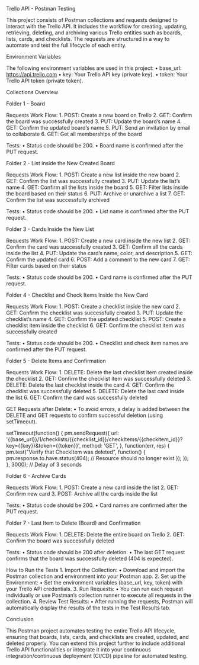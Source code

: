 Trello API - Postman Testing

This project consists of Postman collections and requests designed to interact with the Trello API. It includes the workflow for creating, updating, retrieving, deleting, and archiving various Trello entities such as boards, lists, cards, and checklists. The requests are structured in a way to automate and test the full lifecycle of each entity.

Environment Variables

The following environment variables are used in this project:
	•	base_url: https://api.trello.com
	•	key: Your Trello API key (private key).
	•	token: Your Trello API token (private token).

Collections Overview

Folder 1 - Board

Requests Work Flow:
	1.	POST: Create a new board on Trello
	2.	GET: Confirm the board was successfully created
	3.	PUT: Update the board’s name
	4.	GET: Confirm the updated board’s name
	5.	PUT: Send an invitation by email to collaborate
	6.	GET: Get all memberships of the board

Tests:
	•	Status code should be 200.
	•	Board name is confirmed after the PUT request.

Folder 2 - List inside the New Created Board

Requests Work Flow:
	1.	POST: Create a new list inside the new board
	2.	GET: Confirm the list was successfully created
	3.	PUT: Update the list’s name
	4.	GET: Confirm all the lists inside the board
	5.	GET: Filter lists inside the board based on their status
	6.	PUT: Archive or unarchive a list
	7.	GET: Confirm the list was successfully archived

Tests:
	•	Status code should be 200.
	•	List name is confirmed after the PUT request.

Folder 3 - Cards Inside the New List

Requests Work Flow:
	1.	POST: Create a new card inside the new list
	2.	GET: Confirm the card was successfully created
	3.	GET: Confirm all the cards inside the list
	4.	PUT: Update the card’s name, color, and description
	5.	GET: Confirm the updated card
	6.	POST: Add a comment to the new card
	7.	GET: Filter cards based on their status

Tests:
	•	Status code should be 200.
	•	Card name is confirmed after the PUT request.

Folder 4 - Checklist and Check Items Inside the New Card

Requests Work Flow:
	1.	POST: Create a checklist inside the new card
	2.	GET: Confirm the checklist was successfully created
	3.	PUT: Update the checklist’s name
	4.	GET: Confirm the updated checklist
	5.	POST: Create a checklist item inside the checklist
	6.	GET: Confirm the checklist item was successfully created

Tests:
	•	Status code should be 200.
	•	Checklist and check item names are confirmed after the PUT request.

Folder 5 - Delete Items and Confirmation

Requests Work Flow:
	1.	DELETE: Delete the last checklist item created inside the checklist
	2.	GET: Confirm the checklist item was successfully deleted
	3.	DELETE: Delete the last checklist inside the card
	4.	GET: Confirm the checklist was successfully deleted
	5.	DELETE: Delete the last card inside the list
	6.	GET: Confirm the card was successfully deleted

GET Requests after Delete:
	•	To avoid errors, a delay is added between the DELETE and GET requests to confirm successful deletion (using setTimeout).

setTimeout(function() {
    pm.sendRequest({
        url: '{{base_url}}/1/checklists/{{checklist_id}}/checkItems/{{checkitem_id}}?key={{key}}&token={{token}}',
        method: 'GET',
    }, function(err, res) {
        pm.test("Verify that CheckItem was deleted", function() {
            pm.response.to.have.status(404);  // Resource should no longer exist
        });
    });
}, 3000); // Delay of 3 seconds

Folder 6 - Archive Cards

Requests Work Flow:
	1.	POST: Create a new card inside the list
	2.	GET: Confirm new card
	3.	POST: Archive all the cards inside the list

Tests:
	•	Status code should be 200.
	•	Card names are confirmed after the PUT request.

Folder 7 - Last Item to Delete (Board) and Confirmation

Requests Work Flow:
	1.	DELETE: Delete the entire board on Trello
	2.	GET: Confirm the board was successfully deleted

Tests:
	•	Status code should be 200 after deletion.
	•	The last GET request confirms that the board was successfully deleted (404 is expected).

How to Run the Tests
	1.	Import the Collection:
	•	Download and import the Postman collection and environment into your Postman app.
	2.	Set up the Environment:
	•	Set the environment variables (base_url, key, token) with your Trello API credentials.
	3.	Run Requests:
	•	You can run each request individually or use Postman’s collection runner to execute all requests in the collection.
	4.	Review Test Results:
	•	After running the requests, Postman will automatically display the results of the tests in the Test Results tab.

Conclusion

This Postman project automates testing the entire Trello API lifecycle, ensuring that boards, lists, cards, and checklists are created, updated, and deleted properly. You can extend this project further to include additional Trello API functionalities or integrate it into your continuous integration/continuous deployment (CI/CD) pipeline for automated testing.
